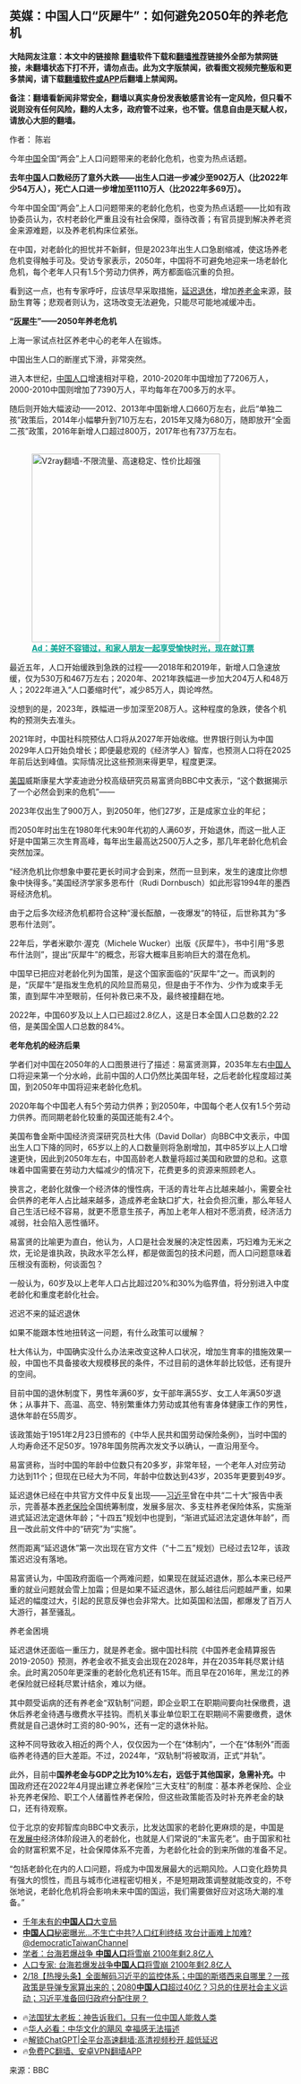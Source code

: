  <!-- 面包屑导航 --> <h2>英媒：中国人口“灰犀牛”：如何避免2050年的养老危机</h2> <p class="notice"><b>大陆网友注意：本文中的链接除 <a href="https://github.com/bannedbook/fanqiang" >翻墙</a>软件下载和<a href="https://github.com/killgcd/justmysocks/blob/master/README.md">翻墙推荐</a>链接外全部为禁网链接，未翻墙状态下打不开，请勿点击。此为文字版禁闻，欲看图文视频完整版和更多禁闻，请下载<a href="https://github.com/bannedbook/fanqiang">翻墙软件或APP</a>后翻墙上禁闻网。</p><p>备注：翻墙看新闻非常安全，翻墙以真实身份发表敏感言论有一定风险，但只看不说则没有任何风险，翻的人太多，政府管不过来，也不管。信息自由是天赋人权，请放心大胆的翻墙。</b></p>  <div class="entry"> <p>作者： 陈岩</p> <p id="conimg">今年<a href="https://www.bannedbook.org/bnews/tag/%E4%B8%AD%E5%9B%BD/" class="st_tag internal_tag" rel="tag" title="标签 中国 下的日志">中国</a>全国“两会”上人口问题带来的老龄化危机，也变为热点话题。</p> <p><strong>去年<span class='wp_keywordlink_affiliate'><a href="https://www.bannedbook.org/" title="中国" target="_blank">中国</a></span>人口数经历了意外大跌——出生人口进一步减少至902万人（比2022年少54万人），死亡人口进一步增加至1110万人（比2022年多69万）。</strong></p> <p>今年中国全国“两会”上人口问题带来的老龄化危机，也变为热点话题——比如有政协委员认为，农村老龄化严重且没有社会保障，亟待改善；有官员提到解决养老资金来源难题，以及养老机构床位紧张。</p> <p>在中国，对老龄化的担忧并不新鲜，但是2023年出生人口急剧缩减，使这场养老危机变得触手可及。受访专家表示，2050年，中国将不可避免地迎来一场老龄化危机，每个老年人只有1.5个劳动力供养，两方都面临沉重的负担。</p> <p>看到这一点，也有专家呼吁，应该尽早采取措施，<a href="https://www.bannedbook.org/bnews/tag/%E5%BB%B6%E8%BF%9F%E9%80%80%E4%BC%91/" class="st_tag internal_tag" rel="tag" title="标签 延迟退休 下的日志">延迟退休</a>，增加<a href="https://www.bannedbook.org/bnews/tag/%e5%85%bb%e8%80%81%e9%87%91/" class="st_tag internal_tag" rel="tag" title="标签 养老金 下的日志">养老金</a>来源，鼓励生育等；悲观者则认为，这场改变无法避免，只能尽可能地减缓冲击。</p> <p><strong>“<a href="https://www.bannedbook.org/bnews/tag/%E7%81%B0%E7%8A%80%E7%89%9B/" class="st_tag internal_tag" rel="tag" title="标签 灰犀牛 下的日志">灰犀牛</a>”——2050年养老危机</strong></p> <p>上海一家试点社区养老中心的老年人在锻炼。</p> <p>中国出生人口的断崖式下滑，非常突然。</p> <p>进入本世纪，<a href="https://www.bannedbook.org/bnews/tag/%E4%B8%AD%E5%9B%BD%E4%BA%BA%E5%8F%A3/" class="st_tag internal_tag" rel="tag" title="标签 中国人口 下的日志">中国人口</a>增速相对平稳，2010-2020年中国增加了7206万人，2000-2010中国则增加了7390万人，平均每年在700多万的水平。</p> <p>随后则开始大幅波动——2012、2013年中国新增人口660万左右，此后“单独二孩”政策后，2014年小幅攀升到710万左右，2015年又降为680万，随即放开“全面二孩”政策，2016年新增人口超过800万，2017年也有737万左右。</p><figure id="shenyun-figure"> <br/><a href="https://github.com/bannedbook/fanqiang/wiki/V2ray%E6%9C%BA%E5%9C%BA"><img src="https://raw.githubusercontent.com/bannedbook/fanqiang/master/v2ss/images/v2free.jpg" width="336" alt="V2ray翻墙-不限流量、高速稳定、性价比超强"></a><br/> <figcaption><strong style="cursor:pointer;text-decoration:underline;color:#00a191" onclick="window.open('https://zh-cn.shenyun.com/tickets?utm_source=bannedbook.org')">Ad：美好不容错过，和家人朋友一起享受愉快时光，现在就订票</strong></figcaption> </figure> <p>最近五年，人口开始缓跌到急跌的过程——2018年和2019年，新增人口急速放缓，仅为530万和467万左右；2020年、2021年跌幅进一步加大204万人和48万人；2022年进入“人口萎缩时代”，减少85万人，舆论哗然。</p> <p>没想到的是，2023年，跌幅进一步加深至208万人。这种程度的急跌，使各个机构的预测失去准头。</p> <p>2021年时，中国社科院预估人口将从2027年开始收缩。世界银行则认为中国2029年人口开始负增长；即便最悲观的《经济学人》智库，也预测人口将在2025年前后达到峰值。实际情况比这些预测来得更早，程度更深。</p> <p><a href="https://www.bannedbook.org/bnews/tag/%e7%be%8e%e5%9b%bd/" class="st_tag internal_tag" rel="tag" title="标签 美国 下的日志">美国</a>威斯康星大学麦迪逊分校高级研究员易富贤向BBC中文表示，“这个数据揭示了一个必然会到来的危机”——</p> <p>2023年仅出生了900万人，到2050年，他们27岁，正是成家立业的年纪；</p> <p>而2050年时出生在1980年代末90年代初的人满60岁，开始退休，而这一批人正好是中国第三次生育高峰，每年出生最高达2500万人之多，那几年老龄化危机会突然加深。</p> <p>“经济危机比你想象中要花更长时间才会到来，然而一旦到来，发生的速度比你想象中快得多。”美国经济学家多恩布什（Rudi Dornbusch）如此形容1994年的墨西哥经济危机。</p> <p>由于之后多次经济危机都符合这种“漫长酝酿，一夜爆发”的特征，后世称其为“多恩布什法则”。</p> <p>22年后，学者米歇尔·渥克（Michele Wucker）出版《灰犀牛》，书中引用“多恩布什法则”，提出“灰犀牛”的概念，形容大概率且影响巨大的潜在危机。</p> <p>中国早已把应对老龄化列为国策，是这个国家面临的“灰犀牛”之一。而讽刺的是，“灰犀牛”是指发生危机的风险显而易见，但是由于不作为、少作为或束手无策，直到犀牛冲至眼前，任何补救已来不及，最终被撞翻在地。</p> <p>2022年，中国60岁及以上人口已超过2.8亿人，这是日本全国人口总数的2.22倍，是美国全国人口总数的84%。</p>  <p><strong>老年危机的经济后果</strong></p> <p>学者们对中国在2050年的人口图景进行了描述：易富贤测算，2035年左右<a href="https://www.bannedbook.org/bnews/tag/%e4%b8%ad%e5%9b%bd%e4%ba%ba/" class="st_tag internal_tag" rel="tag" title="标签 中国人 下的日志">中国人</a>口将迎来第一个分水岭，此前中国的人口仍然比美国年轻，之后老龄化程度超过美国，到2050年中国将迎来老龄化危机。</p> <p>2020年每个中国老人有5个劳动力供养；到2050年，中国每个老人仅有1.5个劳动力供养。而同期老龄化较重的英国还能有2.4个。</p> <p>美国布鲁金斯中国经济资深研究员杜大伟（David Dollar）向BBC中文表示，中国出生人口下降的同时，65岁以上的人口数量则将急剧增加，其中85岁以上人口增速更快，因此到2050年左右，中国高龄老人数量将超过美国和欧盟的总和。这意味着中国需要在劳动力大幅减少的情况下，花费更多的资源来照顾老人。</p> <p>换言之，老龄化就像一个经济体的慢性病，干活的青壮年占比越来越小，需要全社会供养的老年人占比越来越多，造成养老金缺口扩大，社会负担沉重，那么年轻人自己生活已经不容易，就更不愿意生孩子，再加上老年人相对不愿消费，经济活力减弱，社会陷入恶性循环。</p> <p>易富贤的比喻更为直白，他认为，人口是社会发展的决定性因素，巧妇难为无米之炊，无论是谁执政，执政水平怎么样，都是做面包的技术问题，而人口问题意味着压根没有面粉，何谈面包？</p> <p>一般认为，60岁及以上老年人口占比超过20%和30%为临界值，将分别进入中度老龄化和重度老龄化社会。</p> <p>迟迟不来的延迟退休</p> <p>如果不能跟本性地扭转这一问题，有什么政策可以缓解？</p> <p>杜大伟认为，中国确实没什么办法来改变这种人口状况，增加生育率的措施效果一般，中国也不具备接收大规模移民的条件，不过目前的退休年龄比较低，还有提升的空间。</p> <p>目前中国的退休制度下，男性年满60岁，女干部年满55岁、女工人年满50岁退休；从事井下、高温、高空、特别繁重体力劳动或其他有害身体健康工作的男性，退休年龄在55周岁。</p>  <p>该政策始于1951年2月23日颁布的《中华人民共和国劳动保险条例》，当时中国的人均寿命还不足50岁。1978年国务院再次发文予以确认，一直沿用至今。</p> <p>易富贤称，当时中国的年龄中位数只有20多岁，非常年轻，一个老年人对应劳动力达到11个；但现在已经大为不同，年龄中位数达到43岁，2035年更要到49岁。</p> <p>延迟退休已经在中共官方文件中反复出现——<a href="https://www.bannedbook.org/bnews/tag/%e4%b9%a0%e8%bf%91%e5%b9%b3/" class="st_tag internal_tag" rel="tag" title="标签 习近平 下的日志">习近平</a>曾在中共“二十大”报告中表示，完善基本<a href="https://www.bannedbook.org/bnews/tag/%E5%85%BB%E8%80%81%E4%BF%9D%E9%99%A9/" class="st_tag internal_tag" rel="tag" title="标签 养老保险 下的日志">养老保险</a>全国统筹制度，发展多层次、多支柱养老保险体系，实施渐进式延迟法定退休年龄；“十四五”规划中也提到，“渐进式延迟法定退休年龄”，而且一改此前文件中的“研究”为“实施”。</p> <p>然而距离“延迟退休”第一次出现在官方文件（“十二五”规划）已经过去12年，该政策迟迟没有落地。</p> <p>易富贤认为，中国政府面临一个两难问题，如果现在就延迟退休，那么本来已经严重的就业问题就会雪上加霜；但是如果不延迟退休，那么越往后问题越严重，如果延迟的幅度过大，引起的民意反弹也会非常大。比如英国和法国，都爆发了百万人大游行，甚至骚乱。</p> <p>养老金困境</p> <p>延迟退休还面临一重压力，就是养老金。据中国社科院《中国养老金精算报告2019-2050》预测，养老金收不抵支会出现在2028年，并在2035年耗尽累计结余。此时离2050年更深重的老龄化危机还有15年。而且早在2016年，黑龙江的养老保险就已经耗尽累计结余，难以为继。</p> <p>其中颇受诟病的还有养老金“双轨制”问题，即企业职工在职期间要向社保缴费，退休后养老金待遇与缴费水平挂钩。而机关事业单位职工在职期间不需要缴费，退休费就是自己退休时工资的80-90%，还有一定的退休补贴。</p> <p>这种不同导致收入相近的两个人，仅仅因为一个在“体制内”，一个在“体制外”而面临养老待遇的巨大差距。不过，2024年，“双轨制”将被取消，正式“并轨”。</p> <p>此外，目前中<strong>国养老金与GDP之比为10%左右，远低于其他国家，急需补充。</strong>中国政府还在2022年4月提出建立养老保险“三大支柱”的制度：基本养老保险、企业补充养老保险、职工个人储蓄性养老保险，但这些政策能否及时补充养老金的缺口，还有待观察。</p> <p>位于北京的安邦智库向BBC中文表示，比发达国家的老龄化更麻烦的是，中国是在<span class='wp_keywordlink'><a href="https://www.bannedbook.org/forum11/topic335.html" title="禁片：发展中出现的问题，只能靠发展解决？" target="_blank">发展中</a></span>经济体阶段进入的老龄化，也就是人们常说的“未富先老”。由于国家和社会的财富积累不足，社会保障体系不完善，为老龄化社会的到来所做的准备不足。</p>  <p>“包括老龄化在内的人口问题，将成为中国发展最大的远期风险。人口变化趋势具有强大的惯性，而且与城市化进程密切相关，不是短期政策调整就能改变的，不夸张地说，老龄化危机将会影响未来中国的国运，我们需要做好应对这场大潮的准备。”</p> <!--<div id="taboola-mid-1"></div>--><ul class='op-related-articles' title='相关阅读'> <li><a href='https://www.bannedbook.org/bnews/taiwannews/20240224/2005088.html' target='_blank'>千年未有的<b>中国人口</b>大变局</a></li> <li><a href='https://www.bannedbook.org/bnews/sohnews/20240224/2005057.html' target='_blank'><b>中国人口</b>秘密曝光…不生亡中共?人口红利终结 攻台计画难上加难?@democraticTaiwanChannel</a></li> <li><a href='https://www.bannedbook.org/bnews/topimagenews/20240222/2004002.html' target='_blank'>学者：台海若爆战争 <b>中国人口</b>将雪崩 2100年剩2.8亿人</a></li> <li><a href='https://www.bannedbook.org/bnews/baitai/20240222/2003942.html' target='_blank'>人口专家: 台海若爆发战争<b>中国人口</b>将雪崩 2100年剩2.8亿人</a></li> <li><a href='https://www.bannedbook.org/bnews/bannedvideo/20240219/2002663.html' target='_blank'>2/18【热搜头条】全面解码习近平的监控体系；中国的斯塔西来自哪里？一孩政策是导弹专家算出来的；2080<b>中国人口</b>超过40亿？习总的住房社会主义运动；习近平准备回归政府分配住房？</a></li> </ul> <ul class="texttj"> <li>🔥<a href="https://www.bannedbook.org/bnews/ssgc/20230219/1850782.html" target="_blank">法国犹太老板：神告诉我们，只有一位中国人能救人类</a></li> <li>🔥<a href="https://www.bannedbook.org/bnews/comments/20220220/1694796.html" target="_blank">华人必看：中华文化的飓风 幸福感无法描述</a></li> <li>🔥<a href="https://github.com/bannedbook/fanqiang/wiki/V2ray%E6%9C%BA%E5%9C%BA" target="_blank">解锁ChatGPT|全平台高速翻墙:高清视频秒开,超低延迟</a></li> <li>🔥<a href="https://github.com/bannedbook/fanqiang/wiki/%E7%A6%81%E9%97%BB%E7%BD%91%E5%AE%89%E5%8D%93%E7%BF%BB%E5%A2%99%E6%96%B0%E9%97%BBAPP" target="_blank">免费PC翻墙、安卓VPN翻墙APP</a></li> </ul><p class="src-info">来源：BBC </p><a name='sharetosocial'></a> <div style="margin-bottom:5px;padding-bottom:5px;clear:both"> <div id="archive-pix-1" class="banner-ads"> <!-- AuctionX Display platform tag START --> <div id="27602x728x90x621x_ADSLOT1" clicktrack="%%CLICK_URL_ESC%%"></div>  <!-- AuctionX Display platform tag END --> </div> <div id="archive-pix-2" class="banner-ads"> <!-- AuctionX Display platform tag START --> <div id="27556x300x250x621x_ADSLOT1" clicktrack="%%CLICK_URL_ESC%%" style="margin:0 auto;text-align:center"></div>  <!-- AuctionX Display platform tag END --> </div> </div>  <div id="archive-pix-1" class="banner-ads"> <!-- AuctionX Display platform tag START --> <div id="27603x728x90x621x_ADSLOT1" clicktrack="%%CLICK_URL_ESC%%"></div>  <!-- AuctionX Display platform tag END --> </div> </div><!--END ENTRY--> 